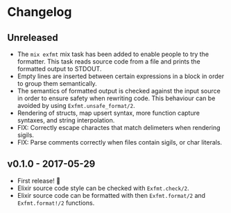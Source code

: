 Changelog
=========

## Unreleased

- The `mix exfmt` mix task has been added to enable people to try
  the formatter. This task reads source code from a file and prints
  the formatted output to STDOUT.
- Empty lines are inserted between certain expressions in a block
  in order to group them semantically.
- The semantics of formatted output is checked against the input
  source in order to ensure safety when rewriting code. This
  behaviour can be avoided by using `Exfmt.unsafe_format/2`.
- Rendering of structs, map upsert syntax, more function capture
  syntaxes, and string interpolation.
- FIX: Correctly escape charactes that match delimeters when
  rendering sigils.
- FIX: Parse comments correctly when files contain sigils, or char
  literals.

## v0.1.0 - 2017-05-29

- First release! 🎉
- Elixir source code style can be checked with `Exfmt.check/2`.
- Elixir source code can be formatted with then `Exfmt.format/2`
  and `Exfmt.format!/2` functions.

